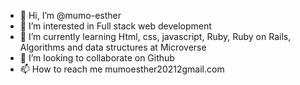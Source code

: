 - 👋 Hi, I’m @mumo-esther
- 👀 I’m interested in Full stack web development
- 🌱 I’m currently learning Html, css, javascript, Ruby, Ruby on Rails, Algorithms and data structures at Microverse
- 💞️ I’m looking to collaborate on Github
- 📫 How to reach me mumoesther20212gmail.com

<!---
mumo-esther/mumo-esther is a ✨ special ✨ repository because its `README.md` (this file) appears on your GitHub profile.
You can click the Preview link to take a look at your changes.
--->
